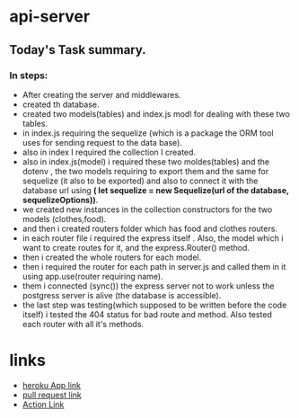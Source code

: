 # api-server

## Today's Task summary.
### In steps:
* After creating the server and middlewares.
* created th database.
* created  two models(tables) and index.js modl for dealing with these two tables.
* in index.js requiring the sequelize (which is a package the ORM tool uses for sending request to the data base).
*  also in index I required the collection I created.
* also in index.js(model) i required these two moldes(tables) and the dotenv , the two models requiring to export them and the same for sequelize (it also to be exported) and also to connect it with the database url using **(  let sequelize = new Sequelize(url of the database, sequelizeOptions))**.
* we created new instances in the collection constructors for the two models (clothes,food).
* and then i created routers folder which has food and clothes routers.
* in each router file i required the express itself . Also, the model which i want to create routes for it, and the express.Router() method.
* then i created the whole routers for each model.
* then i required the router for each path in server.js and called them in it using app.use(router requiring name).
* them i connected (sync()) the express server not to work unless the postgress server is alive (the database is accessible).
* the last step was testing(which supposed to be written before the code itself) i tested the 404 status for bad route and method.
 Also tested each router with all it's methods.
 
 
 # links
 * [heroku App link](https://islam-api-server.herokuapp.com/)
 * [pull request link](https://github.com/islam-Attar/api-server/pull/2)
 * [Action Link](https://github.com/islam-Attar/api-server/actions)
